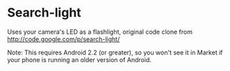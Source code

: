 Search-light
============

Uses your camera's LED as a flashlight, original code clone from http://code.google.com/p/search-light/

Note: This requires Android 2.2 (or greater), so you won't see it in Market if your phone is running an older version of Android.

